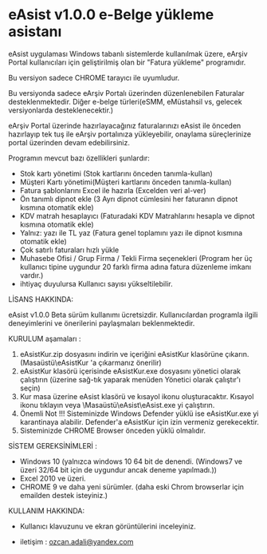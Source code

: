 #     eAsist v1.0.0   e-Belge yükleme asistanı           

eAsist uygulaması Windows tabanlı sistemlerde kullanılmak üzere, eArşiv Portal kullanıcıları için geliştirilmiş olan bir "Fatura yükleme" programıdır.

Bu versiyon sadece CHROME tarayıcı ile uyumludur.

Bu versiyonda sadece eArşiv Portalı üzerinden düzenlenebilen Faturalar desteklenmektedir. Diğer e-belge türleri(eSMM, eMüstahsil vs, gelecek versiyonlarda desteklenecektir.)

eArşiv Portal üzerinde hazırlayacağınız faturalarınızı eAsist ile önceden hazırlayıp tek tuş ile eArşiv portalınıza yükleyebilir, onaylama süreçlerinize portal üzerinden devam edebilirsiniz.

Programın mevcut bazı özellikleri şunlardır:

- Stok kartı yönetimi (Stok kartlarını önceden tanımla-kullan)
- Müşteri Kartı yönetimi(Müşteri kartlarını önceden tanımla-kullan)
- Fatura şablonlarını Excel ile hazırla (Excelden veri al-ver)
- Ön tanımlı dipnot ekle (3 Ayrı dipnot cümlesini her faturanın dipnot kısmına otomatik ekle)
- KDV matrah hesaplayıcı (Faturadaki KDV Matrahlarını hesapla ve dipnot kısmına otomatik ekle)
- Yalnız: yazı ile TL yaz (Fatura genel toplamını yazı ile dipnot kısmına otomatik ekle)
- Çok satırlı faturaları hızlı yükle
- Muhasebe Ofisi / Grup Firma / Tekli Firma seçenekleri (Program her üç kullanıcı tipine uygundur 20 farklı firma adına fatura düzenleme imkanı vardır.)
- ihtiyaç duyulursa Kullanıcı sayısı yükseltilebilir.


LİSANS HAKKINDA:

eAsist v1.0.0 Beta sürüm kullanımı ücretsizdir.
Kullanıcılardan programla ilgili deneyimlerini ve önerilerini paylaşmaları beklenmektedir.

KURULUM aşamaları :

1. eAsistKur.zip dosyasını indirin ve içeriğini eAsistKur klasörüne çıkarın.(Masaüstü\eAsistKur 'a çıkarmanız önerilir)
2. eAsistKur klasörü içerisinde eAsistKur.exe dosyasını yönetici olarak çalıştırın (üzerine sağ-tık yaparak menüden Yönetici olarak çalıştır'ı seçin)
3. Kur masa üzerine eAsist klasörü ve kısayol ikonu oluşturacaktır. Kısayol ikonu tıklayın veya \Masaüstü\eAsist\eAsist.exe yi çalıştırın.
4. Önemli Not !!!  Sisteminizde Windows Defender yüklü ise eAsistKur.exe yi karantinaya alabilir. Defender'a eAsistKur için izin vermeniz gerekecektir.
5. Sisteminizde CHROME Browser önceden yüklü olmalıdır.

SİSTEM GEREKSİNİMLERİ :

- Windows 10 (yalnızca windows 10 64 bit de denendi. (Windows7 ve üzeri 32/64 bit için de uygundur ancak deneme yapılmadı.))
- Excel 2010 ve üzeri.
- CHROME 9 ve daha yeni sürümler. (daha eski Chrom browserlar için emailden destek isteyiniz.)

KULLANIM HAKKINDA:

- Kullanıcı klavuzunu ve ekran görüntülerini inceleyiniz.

- iletişim : ozcan.adali@yandex.com
